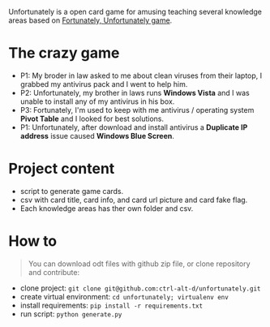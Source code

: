 Unfortunately is a open card game for amusing teaching several knowledge areas based on [Fortunately, Unfortunately game](https://en.wikipedia.org/wiki/Fortunately,_Unfortunately).

The crazy game
==============

- P1: My broder in law asked to me about clean viruses from their laptop, I grabbed my antivirus pack and I went to help him.
- P2: Unfortunately, my brother in laws runs **Windows Vista** and I was unable to install any of my antivirus in his box.  
- P3: Fortunately, I'm used to keep with me antivirus / operating system **Pivot Table** and I looked for best solutions.  
- P1: Unfortunately, after download and install antivirus a **Duplicate IP address** issue caused **Windows Blue Screen**.  

Project content
===============

* script to generate game cards.
* csv with card title, card info, and card url picture and card fake flag.
* Each knowledge areas has ther own folder and csv.

How to
======

>You can download odt files with github zip file, or clone repository and contribute:

* clone project:     `git clone git@github.com:ctrl-alt-d/unfortunately.git`
* create virtual environment: `cd unfortunately; virtualenv env`
* install requirements:  `pip install -r requirements.txt`
* run script:  `python generate.py`


